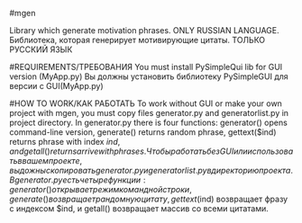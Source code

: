 #mgen

Library which generate motivation phrases. ONLY RUSSIAN LANGUAGE.  
Библиотека, которая генерирует мотивирующие цитаты. ТОЛЬКО РУССКИЙ ЯЗЫК


#REQUIREMENTS/ТРЕБОВАНИЯ
You must install PySimpleQui lib for GUI version (MyApp.py)
Вы должны установить библиотеку PySimpleGUI для версии с GUI(MyApp.py)

#HOW TO WORK/КАК РАБОТАТЬ
To work without GUI or make your own project with mgen, you must copy files generator.py and generatorlist.py in project directory. In generator.py there is four functions: generator() opens command-line version, generate() returns random phrase, gettext($ind) returns phrase with index $ind, and getall() returns arrive with phrases.
Чтобы работать без GUI или использовать в вашем проекте, вы дожны скопировать generator.py и generatorlist.py в директорию проекта. В generator.py есть четыре функции: generator() открывает режим командной строки, generate() возвращает рандомную цитату, gettext($ind) возвращает фразу с индексом $ind, и getall() возвращает массив со всеми цитатами.
